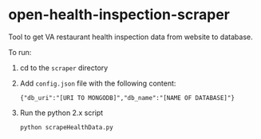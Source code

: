 open-health-inspection-scraper
==============================

Tool to get VA restaurant health inspection data from website to database.

To run:

1. cd to the `scraper` directory
2. Add `config.json` file with the following content:

    ```
    {"db_uri":"[URI TO MONGODB]","db_name":"[NAME OF DATABASE]"}
    ```

3. Run the python 2.x script


	```
	python scrapeHealthData.py
	```
